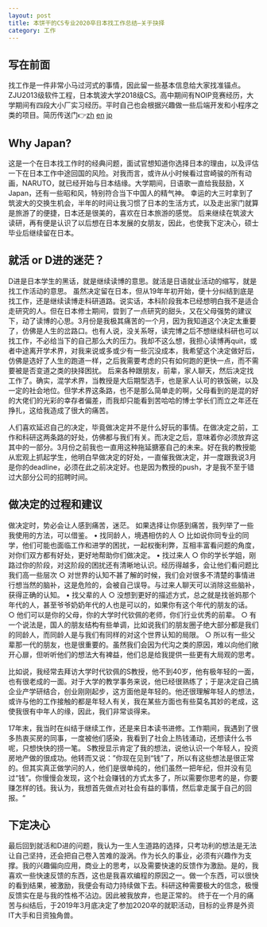 ```yaml
---
layout: post
title: 本饼干的CS专业2020卒日本找工作总结—关于抉择
category: 工作
--- 
```




## 写在前面

找工作是一件非常小马过河式的事情，因此留一些基本信息给大家找准锚点。
ZJU2013级软件工程，日本筑波大学2018级CS。高中期间有NOIP竞赛经历，大学期间有四段大小厂实习经历。平时自己也会根据兴趣做一些后端开发和小程序之类的项目。简历传送门👉[zh](https://github.com/vinci7/Deedy-Resume-for-Japanese/blob/master/docs/resume-cn.pdf) [en](https://github.com/vinci7/Deedy-Resume-for-Japanese/blob/master/docs/resume.pdf) [jp](https://github.com/vinci7/Deedy-Resume-for-Japanese/blob/master/docs/resume-jp.pdf)

## Why Japan?

这是一个在日本找工作时的经典问题，面试官想知道你选择日本的理由，以及评估一下在日本工作中途回国的风险。对我而言，或许从小时候看过宫崎骏的所有动画，NARUTO，就已经开始与日本结缘。大学期间，日语歌一直给我鼓励，X Japan，还有一些昭和风，特别符合当下中国人的精气神。
幸运的大三时拿到了筑波大的交换生机会，半年的时间让我习惯了日本的生活方式，以及走出家门就算是旅游了的便捷，日本还是很美的，喜欢在日本旅游的感觉。
后来继续在筑波大读研，再有便是认识了以后想在日本发展的女朋友，因此，也使我下定决心，硕士毕业后继续留在日本。

## 就活 or D进的迷茫？

D进是日本学生的黑话，就是继续读博的意思。就活是日语就业活动的缩写，就是找工作活动的意思。
虽然决定留在日本，但从19年年初开始，便十分纠结到底是找工作，还是继续读博走科研道路。说实话，本科阶段我本已经想明白我不是适合走研究的人。但在日本修士期间，尝到了一点研究的甜头，又在父母强势的建议下，动了读博的心思。3月份是我极其痛苦的一个月，因为我知道这个决定太重要了，仿佛是人生的岔路口。也有人说，没关系呀，读完博之后不想继续科研也可以找工作，不必给当下的自己那么大的压力。我却不这么想，我担心读博再quit，或者中途离开学术界，对我来说或多或少有一些沉没成本，我希望这个决定做好后，仿佛是选好了人生的跑道一样，之后我需要考虑的只有如何跑的更快一点，而不需要被是否变道之类的抉择困扰。
后来各种跟朋友，前辈，家人聊天，然后决定找工作了。确实，混学术界，当教授是大后期型选手，也是家人认可的铁饭碗，以及一定的社会地位。但学术界这条路，也不是那么简单走的啊，父母看到的是混的好的大佬们的光彩的幸存者偏差，而我却只能看到苦哈哈的博士学长们而立之年还在挣扎，这给我造成了很大的痛苦。

人们喜欢延迟自己的决定，毕竟做决定并不是什么好玩的事情。在做决定之前，工作和科研这两条路的好处，仿佛都与我们有关。而决定之后，意味着你必须放弃这其中的一部分。3月份之前我也一直用这种拖延搪塞自己的未来。好在我的教授能从宏观上抓起学生，他明白早做决定的好处，一直催我做决定，并一度跟我说3月是你的deadline，必须在此之前决定好。也是因为教授的push，才是我不至于错过大部分公司的招聘时间。

## 做决定的过程和建议

做决定时，势必会让人感到痛苦，迷茫。
如果选择让你感到痛苦，我列举了一些我使用的方法，可以借鉴。
	• 找同龄人，境遇相仿的人
		○ 比如说你同专业的同学，他们可能也面临工作和进学的困扰，一起权衡利弊，互相丰富看问题的角度，对你们双方都有好处，更好地帮助你们做决定。
	• 找过来人
		○ 你的学长学姐，刚路过你的阶段，对这阶段的困扰还有清晰地认识。经历得越多，会让他们看问题比我们高一些层次
		○ 对世界的认知不甚了解的时候，我们会对很多不清楚的事情进行想当然的脑补，这是危险的，会被自己误导。与过来人聊天可以消除这些脑补，获得正确的认知。
	• 找父辈的人
		○ 没想到更好的描述方式，总之就是找爸妈那个年代的人，甚至爷爷奶奶年代的人也是可以的，如果你有这个年代的朋友的话。
		○ 他们可以是你的父母，你的大学时代钦佩的老师，你们行业优秀的前辈。
		○ 有一个说法是，国人的朋友结构有些单调，比如说我们的朋友圈子绝大部分都是我们的同龄人，而同龄人是与我们有同样的对这个世界认知的局限。
		○ 所以有一些父辈那一代的朋友，也是很重要的。虽然我们会因为代沟之类的原因，难以向他们敞开心扉，但听听他们的想法大有裨益，他们总是给我提供一些更有大局观的思考。

比如说，我经常去拜访大学时代钦佩的S教授，他不到40岁，他有极年轻的一面，也有很老成的一面。对于大学的教学事务来说，他已经很熟练了；于是决定自己搞企业产学研结合，创业刚刚起步，这方面他是年轻的。他还很理解年轻人的想法，或许与他的工作接触的都是年轻人有关，我在某些方面也有些莫名其妙的老成，这使我很有中年人的缘，因此，我们非常谈得来。

17年末，我当时在纠结于继续工作，还是来日本读书进修。工作期间，我遇到了很多热衷买房的同事，一度被他们感染，我看到了社会上热钱涌动，还想读什么书呢，只想快快的捞一笔。
S教授显示肯定了我的想法，说他认识一个年轻人，投资房地产做的很成功。他转而又说：”你现在见到“钱”了，所以有这些想法是很正常的。但其实真正做学问的人，他们是很单纯的，他们虽然一把年纪，但并没有见过“钱”。你慢慢会发现，这个社会赚钱的方式太多了，所以需要你思考的是，你要赚怎样的钱。我认为，我想首先做点对社会有益的事情，然后拿走属于自己的回报。“

## 下定决心

最后回到就活和D进的问题，我认为一生人生道路的选择，只考功利的想法是无法让自己坚持，还会把自己卷入苦难的漩涡。作为长久的事业，必须有兴趣作为支撑。我的兴趣偏向应用，商业上的思考，以及需要快速的反馈作为激励。是的，我喜欢一些快速反馈的东西，这也是我喜欢编程的原因之一。做一个东西，可以很快的看到结果，被激励，我便会有动力持续做下去。科研这种需要极大的信念，极慢反馈实在是与我的性格不沾边。因此被我放弃，也是正常的。
终于在一个月的痛苦与纠结后，于2019年3月底决定了参加2020卒的就职活动，目标的业界是外资IT大手和日资独角兽。


